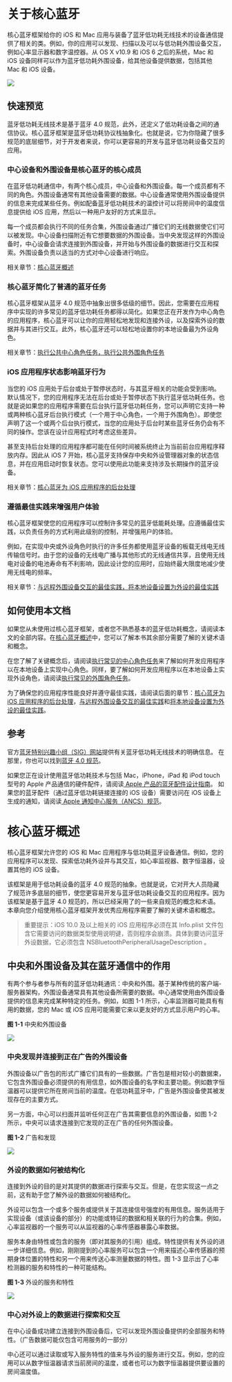 # 关于核心蓝牙


核心蓝牙框架给你的 iOS 和 Mac 应用与装备了蓝牙低功耗无线技术的设备通信提供了相关的类。例如，你的应用可以发现、扫描以及可以与低功耗外围设备交互，例如心率显示器和数字温控器。从 OS X v10.9 和 iOS 6 之后的系统，Mac 和 iOS 设备同样可以作为蓝牙低功耗外围设备，给其他设备提供数据，包括其他 Mac 和 iOS 设备。

![](https://developer.apple.com/library/content/documentation/NetworkingInternetWeb/Conceptual/CoreBluetooth_concepts/Art/CBTechnologyFramework_2x.png)

## 快速预览


蓝牙低功耗无线技术是基于蓝牙 4.0 规范，此外，还定义了低功耗设备之间的通信协议。核心蓝牙框架是蓝牙低功耗协议栈抽象化。也就是说，它为你隐藏了很多规范的底层细节，对于开发者来说，你可以更容易的开发与蓝牙低功耗设备交互的应用。

### 中心设备和外围设备是核心蓝牙的核心成员

在蓝牙低功耗通信中，有两个核心成员，中心设备和外围设备。每一个成员都有不同的角色。外围设备通常有其他设备需要的数据。中心设备通常使用外围设备提供的信息来完成某些任务。例如配备蓝牙低功耗技术的温控计可以将房间中的温度信息提供给 iOS 应用，然后以一种用户友好的方式来显示。

每一个成员都会执行不同的任务合集，外围设备通过广播它们的无线数据使它们可以被发现。中心设备扫描附近有它想要数据的外围设备。当中央发现这样的外围设备时，中心设备会请求连接到外围设备，并开始与外围设备的数据进行交互和探索。外围设备负责以适当的方式对中心设备进行响应。

相关章节：[核心蓝牙概述]()


### 核心蓝牙简化了普通的蓝牙任务

核心蓝牙框架从蓝牙 4.0 规范中抽象出很多低级的细节。因此，您需要在应用程序中实现的许多常见的蓝牙低功耗任务都得以简化。如果您正在开发作为中心角色的应用程序，核心蓝牙可以让你的应用轻松地发现和连接外设，以及探索外设的数据并与其进行交互。此外，核心蓝牙还可以轻松地设置你的本地设备最为外设角色。

相关章节：[执行公共中心角色任务，执行公共外围角色任务]()


### iOS 应用程序状态影响蓝牙行为
当您的 iOS 应用处于后台或处于暂停状态时，与其蓝牙相关的功能会受到影响。默认情况下，您的应用程序无法在后台或处于暂停状态下执行蓝牙低功耗任务。也就是说如果您的应用程序需要在后台执行蓝牙低功耗任务，您可以声明它支持一种或两种核心蓝牙后台执行模式（一个用于中心角色，一个用于外围角色）。即使您声明了这一个或两个后台执行模式，当您的应用处于后台时某些蓝牙任务仍会有不同的操作。您该在设计应用程式时考虑这些差异。

甚至支持后台处理的应用程序都可能在任何时间被系统终止为当前前台应用程序释放内存。因此从 iOS 7 开始，核心蓝牙支持保存中央和外设管理器对象的状态信息，并在应用启动时恢复状态。您可以使用此功能来支持涉及长期操作的蓝牙设备。

相关章节：[核心蓝牙为 iOS 应用程序的后台处理]()


### 遵循最佳实践来增强用户体验
核心蓝牙框架使您的应用程序可以控制许多常见的蓝牙低能耗处理。应遵循最佳实践，以负责任务的方式利用此级别的控制，并增强用户的体验。

例如，在实现中央或外设角色时执行的许多任务都使用蓝牙设备的板载无线电无线传输信号时。由于您的设备的无线电广播与其他形式的无线通信共享，且使用无线电对设备的电池寿命有不利影响，因此设计您的应用时，应始终最大限度地减少使用无线电的频率。

相关章节：[与远程外围设备交互的最佳实践，将本地设备设置为外设的最佳实践]()


## 如何使用本文档


如果您从未使用过核心蓝牙框架，或者您不熟悉基本的蓝牙低功耗概念，请阅读本文的全部内容。在[核心蓝牙概述]()中，您可以了解本书其余部分需要了解的关键术语和概念。

在您了解了关键概念后，请阅读[执行常见的中心角色任务]()来了解如何开发应用程序以在本地设备上实现中心角色。同样，要了解如何开发应用程序以在本地设备上实现外设角色，请阅读[执行常见的外围角色任务]()。

为了确保您的应用程序性能良好并遵守最佳实践，请阅读后面的章节：[核心蓝牙为 iOS 应用程序的后台处理]()，[与远程外围设备交互的最佳实践]()和[将本地设备设置为外设的最佳实践]()。


## 参考

官方[蓝牙特别兴趣小组（SIG）网站](https://www.bluetooth.com)提供有关蓝牙低功耗无线技术的明确信息。 在那里，你也可以找到[蓝牙 4.0 规范](https://www.bluetooth.com/specifications/adopted-specifications)。

如果您正在设计使用蓝牙低功耗技术与包括 Mac，iPhone，iPad 和 iPod touch 型号的 Apple 产品通信的硬件配件，请阅读[ Apple 产品的蓝牙配件设计指南](https://developer.apple.com/hardwaredrivers/BluetoothDesignGuidelines.pdf)。 如果您的蓝牙配件（通过蓝牙低功耗链接连接的 iOS 设备）需要访问在 iOS 设备上生成的通知，请阅读[ Apple 通知中心服务（ANCS）规范](https://developer.apple.com/library/content/documentation/CoreBluetooth/Reference/AppleNotificationCenterServiceSpecification/Introduction/Introduction.html#//apple_ref/doc/uid/TP40013460)。



# 核心蓝牙概述


核心蓝牙框架允许您的 iOS 和 Mac 应用程序与低功耗蓝牙设备通信。例如，您的应用程序可以发现、探索低功耗外设并与其交互，如心率监视器、数字恒温器，设置其他的 iOS 设备。

该框架是用于低功耗设备的蓝牙 4.0 规范的抽象。也就是说，它对开大人员隐藏了规范许多底层的细节，使您更容易开发与蓝牙低功耗设备交互的应用程序。因为该框架是基于蓝牙 4.0 规范的，所以已经采用了的一些来自规范的概念和术语。本章向您介绍使用核心蓝牙框架开发优秀应用程序需要了解的关键术语和概念。

>重要提示：iOS 10.0 及以上相关的 iOS 应用程序必须在其 Info.plist 文件包含它需要访问的数据类型使用说明键，否则程序会崩溃。具体到要访问蓝牙外设数据，它必须包含 NSBluetoothPeripheralUsageDescription 。


## 中央和外围设备及其在蓝牙通信中的作用


有两个参与者参与所有的蓝牙低功耗通讯：中央和外围。基于某种传统的客户端-服务器架构，外围设备通常具有其他设备所需要的数据。中心通常使用由外围设备提供的信息来完成某种特定的任务。例如，如图 1-1 所示，心率监测器可能具有有用的数据，您的 Mac 或 iOS 应用可能需要它来以更友好的方式显示用户的心率。

**图 1-1** 中央和外围设备

![](https://developer.apple.com/library/content/documentation/NetworkingInternetWeb/Conceptual/CoreBluetooth_concepts/Art/CBDevices1_2x.png)


### 中央发现并连接到正在广告的外围设备

外围设备以广告包的形式广播它们具有的一些数据。广告包是相对较小的数据束，它包含外围设备必须提供的有用信息，如外围设备的名字和主要功能。例如数字恒温器可以提供它所在房间当前的温度。在低功耗蓝牙中，广告是外围设备使其被发现存在的主要方式。

另一方面，中心可以扫面并监听任何正在广告其需要信息的外围设备，如图 1-2 所示，中央可以请求连接到它发现的正在广告的任何外围设备。

**图 1-2** 广告和发现

![](https://developer.apple.com/library/content/documentation/NetworkingInternetWeb/Conceptual/CoreBluetooth_concepts/Art/AdvertisingAndDiscovery_2x.png)


### 外设的数据如何被结构化

连接到外设的目的是对其提供的数据进行探索与交互。但是，在您实现这一点之前，这有助于您了解外设的数据如何被结构化。

外设可以包含一个或多个服务或提供关于其连接信号强度的有用信息。服务适用于实现设备（或该设备的部分）的功能或特征的数据和相关联的行为的合集。例如，心率监视器的一个服务可以从监视器的心率传感器暴露心率数据。

服务本身由特性或包含的服务（即对其服务的引用）组成。特性提供有关外设的进一步详细信息。例如，刚刚提到的心率服务可以包含一个用来描述心率传感器的预期身体位置的特性和另一个用来传送心率测量数据的特性。图 1-3 显示出了心率检测器的服务和特性的一种可能结构。

**图 1-3** 外设的服务和特性

![](https://developer.apple.com/library/content/documentation/NetworkingInternetWeb/Conceptual/CoreBluetooth_concepts/Art/CBPeripheralData_Example_2x.png)


### 中心对外设上的数据进行探索和交互
在中心设备成功建立连接到外围设备后，它可以发现外围设备提供的全部服务和特性。（广告数据可能仅包含可用服务的一部分）

中心还可以通过读取或写入服务特性的值来与外设的服务进行交互。例如，您的应用可以从数字恒温器请求当前房间的温度，或者也可以为数字恒温器提供要设置的房间温度值。




